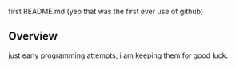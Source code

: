 first README.md (yep that was the first ever use of github)
## Overview

just early programming attempts, i am keeping them for good luck.
